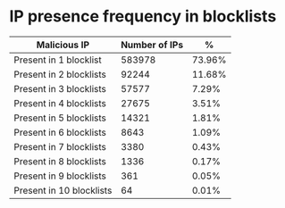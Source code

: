 # IP presence frequency in blocklists
| Malicious IP | Number of IPs | % |
|----|----|----|
| Present in 1 blocklist | 583978 | 73.96% |
| Present in 2 blocklists | 92244 | 11.68% |
| Present in 3 blocklists | 57577 | 7.29% |
| Present in 4 blocklists | 27675 | 3.51% |
| Present in 5 blocklists | 14321 | 1.81% |
| Present in 6 blocklists | 8643 | 1.09% |
| Present in 7 blocklists | 3380 | 0.43% |
| Present in 8 blocklists | 1336 | 0.17% |
| Present in 9 blocklists | 361 | 0.05% |
| Present in 10 blocklists | 64 | 0.01% |
